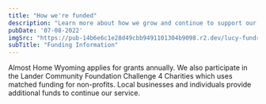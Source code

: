 ```yaml
---
title: "How we're funded"
description: "Learn more about how we grow and continue to support our mission"
pubDate: '07-08-2022'
imgSrc: "https://pub-14b6e6c1e28d49cbb9491101304b9098.r2.dev/lucy-fundraiser-booth-focused.jpg"
subTitle: "Funding Information"
---
```


Almost Home Wyoming applies for grants annually. We also participate in the Lander Community Foundation Challenge 4 Charities which uses matched funding for non-profits. Local businesses and individuals provide additional funds to continue our service.

